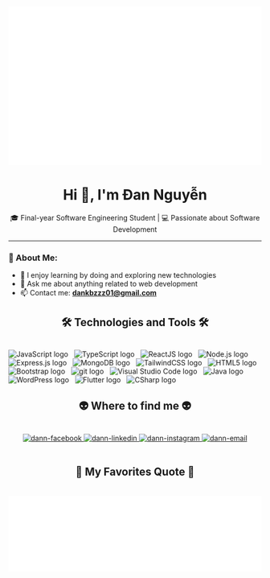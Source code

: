 <!-- dann -->
<a href="#" target="_blank">
  <img src="svg/dann.svg" width="1200" alt="danndev-official" />
</a>
<br>
<h1 align="center">Hi 👋, I'm Đan Nguyễn</h1>
<p align="center">🎓 Final-year Software Engineering Student | 💻 Passionate about Software Development</p>

---

### 👤 About Me:
- 🧠 I enjoy learning by doing and exploring new technologies
- 💬 Ask me about anything related to web development
- 📫 Contact me: **dankbzzz01@gmail.com**

<h2 align="center">🛠 Technologies and Tools 🛠</h2>
<br>
<!-- https://simpleicons.org/ -->
<span><img src="https://img.shields.io/badge/JavaScript-282C34?logo=javascript&logoColor=F7DF1E" alt="JavaScript logo" title="JavaScript" height="25" /></span>
&nbsp;
<span><img src="https://img.shields.io/badge/TypeScript-282C34?logo=typescript&logoColor=3178C6" alt="TypeScript logo" title="TypeScript" height="25" /></span>
&nbsp;
<span><img src="https://img.shields.io/badge/ReactJS-282C34?logo=react&logoColor=61DAFB" alt="ReactJS logo" title="ReactJS" height="25" /></span>
&nbsp;
<span><img src="https://img.shields.io/badge/Node.js-282C34?logo=node.js&logoColor=00F200" alt="Node.js logo" title="Node.js" height="25" /></span>
&nbsp;
<span><img src="https://img.shields.io/badge/Express-282C34?logo=express&logoColor=FFFFFF" alt="Express.js logo" title="Express.js" height="25" /></span>
&nbsp;
<span><img src="https://img.shields.io/badge/MongoDB-282C34?logo=mongodb&logoColor=47A248" alt="MongoDB logo" title="MongoDB" height="25" /></span>
&nbsp;
<span><img src="https://img.shields.io/badge/Tailwind%20CSS-282C34?logo=tailwind-css&logoColor=38B2AC" alt="TailwindCSS logo" title="TailwindCSS" height="25" /></span>
&nbsp;
<span><img src="https://img.shields.io/badge/HTML5-282C34?logo=html5&logoColor=E34F26" alt="HTML5 logo" title="HTML5" height="25" /></span>
&nbsp;
<span><img src="https://img.shields.io/badge/Bootstrap-282C34?logo=bootstrap&logoColor=7952B3" alt="Bootstrap logo" title="Bootstrap" height="25" /></span>
&nbsp;
<span><img src="https://img.shields.io/badge/git-282C34?logo=git&logoColor=F05032" alt="git logo" title="git" height="25" /></span>
&nbsp;
<span><img src="https://img.shields.io/badge/VS%20Code-282C34?logo=visual-studio-code&logoColor=007ACC" alt="Visual Studio Code logo" title="Visual Studio Code" height="25" /></span>
&nbsp;
<span><img src="https://img.shields.io/badge/Java-282C34?logo=javae&logoColor=ED8B00" alt="Java logo" title="Java" height="25" /></span>
&nbsp;
<span><img src="https://img.shields.io/badge/WordPress-282C34?logo=wordPress&logoColor=21759B" alt="WordPress logo" title="WordPress" height="25" /></span>
&nbsp;
<span><img src="https://img.shields.io/badge/Flutter-282C34?logo=flutter&logoColor=02569B" alt="Flutter logo" title="Flutter" height="25" /></span>
&nbsp;
<span><img src="https://img.shields.io/badge/C%23-282C34?logo=c-sharp&logoColor=239120" alt="CSharp logo" title="CSharp" height="25" /></span>
&nbsp;


<br>
<h2 align="center">👽 Where to find me 👽</h2>
<br>
<!-- https://icons8.com -->
<div align="center">
  <a href="https://www.facebook.com/danny.candy273" target="blank">
    <img src="https://img.icons8.com/bubbles/100/000000/facebook-new.png" alt="dann-facebook" />
  </a>
  <a href="#">
    <img src="https://img.icons8.com/bubbles/100/000000/linkedin.png" alt="dann-linkedin" />
  </a>
  <a href="https://www.instagram.com/dankbzzz01/" target="blank">
    <img src="https://img.icons8.com/bubbles/100/000000/instagram.png" alt="dann-instagram" />
  </a>
  <a href="mailto:dankbzzz01@gmail.com" target="top">
    <img src="https://img.icons8.com/bubbles/100/000000/apple-mail.png" alt="dann-email" />
  </a>
</div>
<br>
<h2 align="center">📑 My Favorites Quote 📑</h2>
<br>
<a href="#" target="_blank">
  <img src="svg/danndev-quotes.svg" width="846" height="150" alt="qoutes" />
</a>

